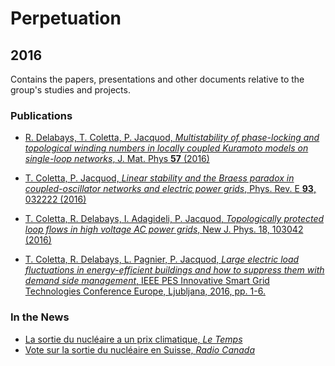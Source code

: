 # Perpetuation
## 2016
Contains the papers, presentations and other documents relative to the group's studies and projects.

### Publications
* [R. Delabays, T. Coletta, P. Jacquod, *Multistability of phase-locking and topological winding numbers in locally coupled Kuramoto models on single-loop networks*, J. Mat. Phys **57** (2016)](https://github.com/GeeeHesso/Perpetuation/tree/master/2016/Papers/Multistability_of_phase-locking_and_topological_winding_numbers_in_locally_coupled_Kuramoto_models_on_single-loop_networks)

* [T. Coletta, P. Jacquod, *Linear stability and the Braess paradox in coupled-oscillator networks and electric power grids*, Phys. Rev. E **93**, 032222 (2016)](https://github.com/GeeeHesso/Perpetuation/tree/master/2016/Papers/Braess_Paradox)

* [T. Coletta, R. Delabays, I. Adagideli, P. Jacquod, *Topologically protected loop flows in high voltage AC power grids*, New J. Phys. 18, 103042 (2016)](https://github.com/GeeeHesso/Perpetuation/tree/master/2016/Papers/Topological_Protection)

* [T. Coletta, R. Delabays, L. Pagnier, P. Jacquod, *Large electric load fluctuations in energy-efficient buildings and how to suppress them with demand side management*, IEEE PES Innovative Smart Grid Technologies Conference Europe, Ljubljana, 2016, pp. 1-6.](https://github.com/GeeeHesso/Perpetuation/tree/master/2016/Papers/Demand_Side_Management)


### In the News

* [La sortie du nucléaire a un prix climatique, *Le Temps*](https://github.com/GeeeHesso/Perpetuation/tree/master/2016/In_the_News/La_sortie_du_nucleaire_a_un_prix_climatique)
* [Vote sur la sortie du nucléaire en Suisse, *Radio Canada*](https://github.com/GeeeHesso/Perpetuation/tree/master/2016/In_the_News/RCANADA_Vote_sortie_nucleaire)

